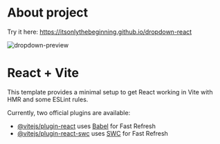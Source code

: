 # About project

Try it here: https://itsonlythebeginning.github.io/dropdown-react


![dropdown-preview](https://github.com/user-attachments/assets/11ca249b-9ff2-4239-94a6-8afdc6db0fe0)



# React + Vite

This template provides a minimal setup to get React working in Vite with HMR and some ESLint rules.

Currently, two official plugins are available:

- [@vitejs/plugin-react](https://github.com/vitejs/vite-plugin-react/blob/main/packages/plugin-react/README.md) uses [Babel](https://babeljs.io/) for Fast Refresh
- [@vitejs/plugin-react-swc](https://github.com/vitejs/vite-plugin-react-swc) uses [SWC](https://swc.rs/) for Fast Refresh
